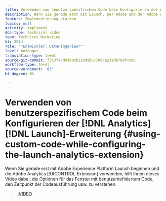 ```yaml
---
title: Verwenden von benutzerspezifischem Code beim Konfigurieren der Analytics-Startererweiterung
description: Wenn Sie gerade erst mit Launch, per Adobe und der Adobe Analytics-Erweiterung beginnen, hilft Ihnen dieses Video, die Optionen für benutzerdefinierte Codefenster, die Zeitplanung der Codeausführung usw. zu verstehen.
feature: Implementierung starten
topics: null
activity: implement
doc-type: technical video
team: Technical Marketing
kt: 2914
role: '"Entwickler, Dateningenieur"'
level: Anfänger
translation-type: tm+mt
source-git-commit: f3b3fa7d91b0cb21005b57768ca23ed6700fcc03
workflow-type: tm+mt
source-wordcount: '83'
ht-degree: 0%

---
```



# Verwenden von benutzerspezifischem Code beim Konfigurieren der [!DNL Analytics] [!DNL Launch]-Erweiterung {#using-custom-code-while-configuring-the-launch-analytics-extension}

Wenn Sie gerade erst mit Adobe Experience Platform Launch beginnen und die Adobe Analytics [!UICONTROL Extension] verwenden, hilft Ihnen dieses Video dabei, die Optionen für das Fenster mit benutzerdefiniertem Code, den Zeitpunkt der Codeausführung usw. zu verstehen.

>[!VIDEO](https://video.tv.adobe.com/v/27272/?quality=9)

